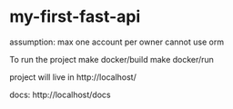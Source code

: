 # my-first-fast-api

assumption: max one account per owner
cannot use orm



To run the project
make docker/build
make docker/run

project will live in http://localhost/

docs: http://localhost/docs